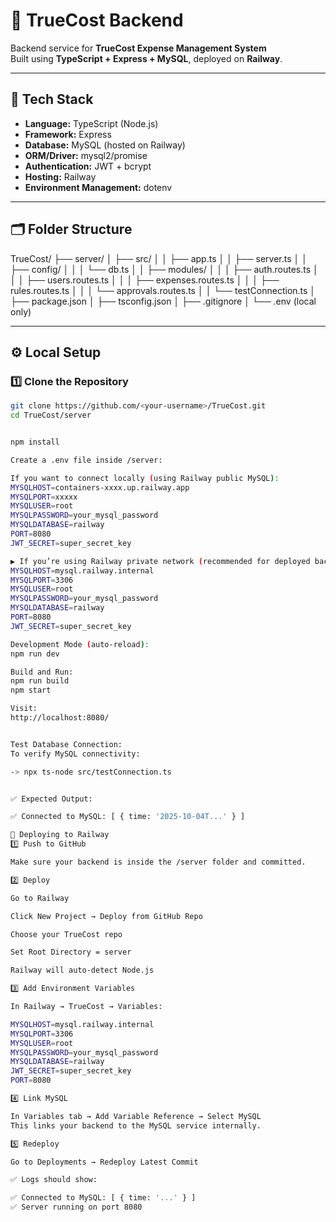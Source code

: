 # 🧠 TrueCost Backend

Backend service for **TrueCost Expense Management System**  
Built using **TypeScript + Express + MySQL**, deployed on **Railway**.

---

## 🚀 Tech Stack

- **Language:** TypeScript (Node.js)
- **Framework:** Express
- **Database:** MySQL (hosted on Railway)
- **ORM/Driver:** mysql2/promise
- **Authentication:** JWT + bcrypt
- **Hosting:** Railway
- **Environment Management:** dotenv

---

## 🗂 Folder Structure

TrueCost/
├── server/
│ ├── src/
│ │ ├── app.ts
│ │ ├── server.ts
│ │ ├── config/
│ │ │ └── db.ts
│ │ ├── modules/
│ │ │ ├── auth.routes.ts
│ │ │ ├── users.routes.ts
│ │ │ ├── expenses.routes.ts
│ │ │ ├── rules.routes.ts
│ │ │ └── approvals.routes.ts
│ │ └── testConnection.ts
│ ├── package.json
│ ├── tsconfig.json
│ ├── .gitignore
│ └── .env (local only)


---

## ⚙️ Local Setup

### 1️⃣ Clone the Repository

```bash
git clone https://github.com/<your-username>/TrueCost.git
cd TrueCost/server


npm install

Create a .env file inside /server:

If you want to connect locally (using Railway public MySQL):
MYSQLHOST=containers-xxxx.up.railway.app
MYSQLPORT=xxxxx
MYSQLUSER=root
MYSQLPASSWORD=your_mysql_password
MYSQLDATABASE=railway
PORT=8080
JWT_SECRET=super_secret_key

▶️ If you’re using Railway private network (recommended for deployed backend):
MYSQLHOST=mysql.railway.internal
MYSQLPORT=3306
MYSQLUSER=root
MYSQLPASSWORD=your_mysql_password
MYSQLDATABASE=railway
PORT=8080
JWT_SECRET=super_secret_key

Development Mode (auto-reload):
npm run dev

Build and Run:
npm run build
npm start

Visit:
http://localhost:8080/


Test Database Connection:
To verify MySQL connectivity:

-> npx ts-node src/testConnection.ts


✅ Expected Output:

✅ Connected to MySQL: [ { time: '2025-10-04T...' } ]

🛫 Deploying to Railway
1️⃣ Push to GitHub

Make sure your backend is inside the /server folder and committed.

2️⃣ Deploy

Go to Railway

Click New Project → Deploy from GitHub Repo

Choose your TrueCost repo

Set Root Directory = server

Railway will auto-detect Node.js

3️⃣ Add Environment Variables

In Railway → TrueCost → Variables:

MYSQLHOST=mysql.railway.internal
MYSQLPORT=3306
MYSQLUSER=root
MYSQLPASSWORD=your_mysql_password
MYSQLDATABASE=railway
JWT_SECRET=super_secret_key
PORT=8080

4️⃣ Link MySQL

In Variables tab → Add Variable Reference → Select MySQL
This links your backend to the MySQL service internally.

5️⃣ Redeploy

Go to Deployments → Redeploy Latest Commit

✅ Logs should show:

✅ Connected to MySQL: [ { time: '...' } ]
✅ Server running on port 8080
